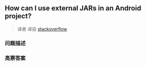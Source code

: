 ## How can I use external JARs in an Android project?

> 译者 译自 [stackoverflow](http://stackoverflow.com/questions/1334802/how-can-i-use-external-jars-in-an-android-project) 

### 问题描述 

### 高票答案 

